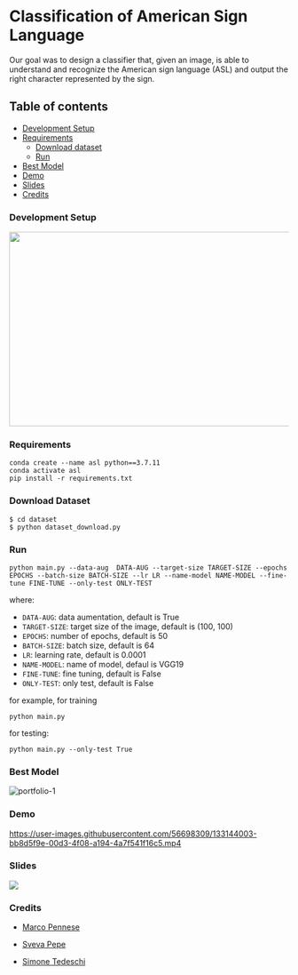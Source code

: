 # Classification of American Sign Language

Our goal was to design a classifier that, given an image, is able to understand and recognize the American sign language (ASL) and output the right character represented by the sign.

## Table of contents

* [Development Setup](#Development-Setup)
* [Requirements](#Requirements)
  * [Download dataset](#Download-Dataset)
  * [Run](#Run)
* [Best Model](#Best-Model)
* [Demo](#Demo)
* [Slides](#Slides)
* [Credits](#Credits)

### Development Setup


<p align="center">
  <img width="600" height="350" src="https://user-images.githubusercontent.com/56698309/149671605-81b97714-41e6-44af-9cc5-f765297e712d.png">
</p>

### Requirements

```
conda create --name asl python==3.7.11
conda activate asl
pip install -r requirements.txt
```
### Download Dataset

```
$ cd dataset
$ python dataset_download.py
```

### Run

```
python main.py --data-aug  DATA-AUG --target-size TARGET-SIZE --epochs EPOCHS --batch-size BATCH-SIZE --lr LR --name-model NAME-MODEL --fine-tune FINE-TUNE --only-test ONLY-TEST
```

where:
- `DATA-AUG`: data aumentation, default is True
- `TARGET-SIZE`: target size of the image, default is (100, 100)
- `EPOCHS`: number of epochs, default is 50
- `BATCH-SIZE`: batch size, default is 64
- `LR`: learning rate, default is 0.0001
- `NAME-MODEL`: name of model, defaul is VGG19
- `FINE-TUNE`: fine tuning, default is False
- `ONLY-TEST`: only test, default is False

for example, for training

```
python main.py
```

for testing:

```
python main.py --only-test True
```

### Best Model

![portfolio-1](https://user-images.githubusercontent.com/56698309/135748858-91e971e1-3152-4f08-bbe5-6f8577f8c661.png)


### Demo

https://user-images.githubusercontent.com/56698309/133144003-bb8d5f9e-00d3-4f08-a194-4a7f541f16c5.mp4

### Slides

<a href="https://docs.google.com/presentation/d/e/2PACX-1vRG6HQlMQ6BwrWWcnURHSyP_m0RtJJI3Ur5MYK46NToF9yDpjFdTnVL2KtfM-0x4jsCKBdxACpZiIcu/pub?start=false&loop=false&delayms=60000" target="_blank"> 
  <img src="https://user-images.githubusercontent.com/56698309/133143736-0ae49c74-02b9-459a-a359-69f3b0e09e71.png">
</a>

### Credits

* [Marco Pennese](https://github.com/MarcoPenne)

* [Sveva Pepe](https://github.com/pepes97)

* [Simone Tedeschi](https://github.com/sted97)
